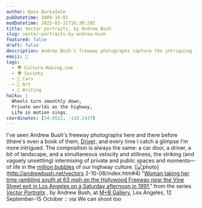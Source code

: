 ```yaml
---
author: Nate Barksdale
pubDatetime: 2009-10-02
modDatetime: 2025-03-31T16:30:29Z
title: Vector portraits, by Andrew Bush
slug: vector-portraits-by-andrew-bush
featured: false
draft: false
description: Andrew Bush's freeway photographs capture the intriguing intersection of private moments and public spaces in our highway culture.
emoji: 🚗
tags:
  - 🌍 Culture-Making.com
  - 🌍 Society
  - 🚗 Cars
  - 🎨 Art
  - 📝 Writing
haiku: |
  Wheels turn smoothly down,  
  Private worlds on the highway,  
  Life in motion sings.
coordinates: [34.0522, -118.2437]
---
```


I've seen Andrew Bush's freeway photographs here and there before (there's even a book of them, [Drive](https://www.google.com/search?q=%22Drive%22%20amazon.com)), and every time I catch a glimpse I'm more intrigued. The composition is always the same: a car door, a driver, a bit of landscape, and a simultaneous velocity and stillness, the striking (and vaguely unsettling) intermixing of private and public spaces and moments—of life in the [million bubbles](http://web.archive.org/web/20090421215532/http://www.thisamericanlife.org/Radio_Episode.aspx?sched=822) of our highway culture. [![photo](http://culture-making.com/media/020.045cc.jpg)](http://andrewbush.net/vectors 2-10-08/index.htm#4)
"[Woman taking her time rambling south at 63 mph on the Hollywood Freeway near the Vine Street exit in Los Angeles on a Saturday afternoon in 1991](http://andrewbush.net/vectors%202-10-08/pages/020.045cc.htm)," from the series _[Vector Portraits](http://andrewbush.net/vectors%202-10-08/index.htm#4)_ , by Andrew Bush, at [M+B Gallery](http://web.archive.org/web/20210418133952/http://www.mbfala.com/exhibitions/), Los Angeles, 12 September–15 October :: via We can shoot too
